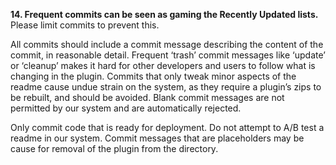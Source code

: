 **14. Frequent commits can be seen as gaming the Recently Updated lists.** Please limit commits to prevent this.

All commits should include a commit message describing the content of the commit, in reasonable detail. Frequent ‘trash’ commit messages like ‘update’ or ‘cleanup’ makes it hard for other developers and users to follow what is changing in the plugin. Commits that only tweak minor aspects of the readme cause undue strain on the system, as they require a plugin’s zips to be rebuilt, and should be avoided. Blank commit messages are not permitted by our system and are automatically rejected.

Only commit code that is ready for deployment. Do not attempt to A/B test a readme in our system. Commit messages that are placeholders may be cause for removal of the plugin from the directory.